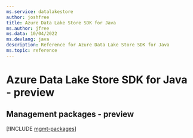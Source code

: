 ```yaml
---
ms.service: datalakestore
author: joshfree
title: Azure Data Lake Store SDK for Java
ms.author: jfree
ms.data: 10/04/2022
ms.devlang: java
description: Reference for Azure Data Lake Store SDK for Java
ms.topic: reference
---
```

# Azure Data Lake Store SDK for Java - preview

## Management packages - preview
[!INCLUDE [mgmt-packages](data-lake-store-mgmt-index.md)]